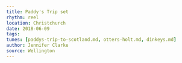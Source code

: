 ```yaml
---
title: Paddy's Trip set
rhythm: reel
location: Christchurch
date: 2018-06-09
tags:
tunes: [paddys-trip-to-scotland.md, otters-holt.md, dinkeys.md]
author: Jennifer Clarke
source: Wellington
---
```

